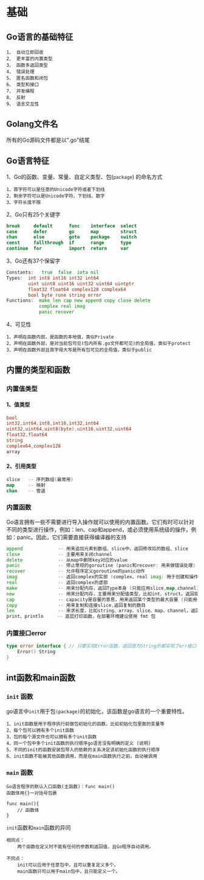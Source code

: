 # 基础

## Go语言的基础特征

```text
1、 自动立即回收
2、 更丰富的内置类型
3、 函数多返回类型
4、 错误处理
5、 匿名函数和闭包
6、 类型和接口
7、 并发编程
8、 反射
9、 语言交互性
```

## Golang文件名

所有的Go源码文件都是以".go"结尾

## Go语言特征

1、Go的函数、变量、常量、自定义类型、包(`package`) 的命名方式

```text
1、首字符可以是任意的Unicode字符或者下划线
2、剩余字符可以是Unicode字符、下划线、数字
3、字符长度不限
```

2、Go只有25个关键字

``` go
break     default      func    interface  select
case      defer        go      map        struct
chan      else         goto    package    switch
const     fallthrough  if      range      type
continue  for          import  return     var
```

3、Go还有37个保留字

```go
Constants:   true  false  iota nil
Types:  int int8 int16 int32 int64
        uint uint8 uint16 uint32 uint64 uintptr
        float32 float64 complex128 complex64
        bool byte rune string error
Functions:  make len cap new append copy close delete
            complex real imag
            panic recover
```

4、可见性

```text
1、声明在函数内部，是函数的本地值，类似Private
2、声明在函数外部，是对当前包可见(包内所有.go文件都可见)的全局值，类似于protect
3、声明在函数外部且首字母大写是所有包可见的全局值，类似于public
```

## 内置的类型和函数

### 内置值类型

#### 1、值类型

```go
bool
int32,int64,int8,int16,int32,int64
uint32,uint64,uint8(byte),uint16,uint32,uint64
float32,float64
string
complex64,complex128
array
```

#### 2、引用类型

```go
slice   -- 序列数组(最常用)
map     -- 映射
chan    -- 管道
```

### 内置函数

Go语言拥有一些不需要进行导入操作就可以使用的内置函数。它们有时可以针对不同的类型进行操作，例如：len、cap和append，或必须使用系统级的操作，例如：panic。因此，它们需要直接获得编译器的支持

```go
append             -- 用来追加元素到数组、slice中，返回修改后的数组、slice
close              -- 主要用来关闭channel
delete             -- 从map中删除key对应的value
panic              -- 停止常规的goroutine (panic和recover: 用来做错误处理)
recover            -- 允许程序定义goroutine的panic动作
imag               -- 返回complex的实部 (complex、real imag: 用于创建和操作复数)
real               -- 返回complex的虚部
make               -- 用来分配内存，返回Type本身 (只能应用slice,map,channel)
new                -- 用来分配内存，主要用来分配值类型，比如int、struct。返回指向Type的指针
cap                -- capacity是容量的意思，用来返回某个类型的最大容量 (只能用于切片和map)
copy               -- 用来复制和连接slice,返回复制的数目
len                -- 来求长度，比如string、array、slice、map、channel，返回长度
print、println     -- 底层打印函数，在部署环境建议使用 fmt 包
```

### 内置接口error

```go
type error interface { // 只要实现Error函数，返回值为String的都实现了err接口
    Error() String
}
```

## int函数和main函数

### `init` 函数

go语言中`init`用于包`(package)`的初始化，该函数是go语言的一个重要特性。

``` text
1、init函数是用于程序执行前做包初始化的函数，比如初始化包里面的变量等
2、每个包可以拥有多个init函数
3、包的每个源文件也可以拥有多个init函数
4、同一个包中多个init函数的执行顺序go语言没有明确的定义 (说明)
5、不同的init的函数安装包导入的依赖的关系决定该初始化函数的执行顺序
6、init函数不能被其他函数调用，而是在main函数执行之前，自动被调用
```

### `main` 函数

```text
Go语言程序的默认入口函数(主函数)：func main()
函数体用{}一对括号包裹

func main(){
    // 函数体
}
```

`init`函数和`main`函数的异同

``` text
相同点：
    两个函数在定义时不能有任何的参数和返回值，且Go程序自动调用。

不同点：
    init可以应用于任意包中，且可以重复定义多个。
    main函数只可以用于main包中，且只能定义一个。
```
